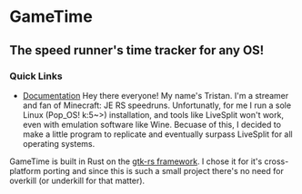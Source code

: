 # GameTime
## The speed runner's time tracker for any OS!
### Quick Links
* [Documentation](#)
Hey there everyone! My name's Tristan. I'm a streamer and fan of Minecraft: JE RS speedruns. Unfortunatly, for me I run a sole Linux (Pop_OS! k:5~>) installation, and tools like LiveSplit won't work, even with emulation software like Wine. Becuase of this, I decided to make a little program to replicate and eventually surpass LiveSplit for all operating systems.

GameTime is built in Rust on the [gtk-rs framework](https://gtk-rs.org/). I chose it for it's cross-platform porting and since this is such a small project there's no need for overkill (or underkill for that matter). 
